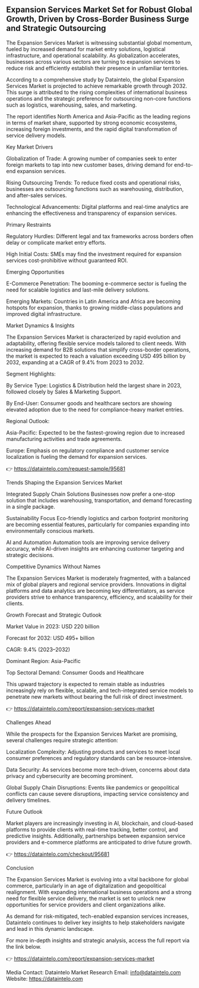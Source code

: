 ## Expansion Services Market Set for Robust Global Growth, Driven by Cross-Border Business Surge and Strategic Outsourcing

The Expansion Services Market is witnessing substantial global momentum, fueled by increased demand for market entry solutions, logistical infrastructure, and operational scalability. As globalization accelerates, businesses across various sectors are turning to expansion services to reduce risk and efficiently establish their presence in unfamiliar territories.

According to a comprehensive study by Dataintelo, the global Expansion Services Market is projected to achieve remarkable growth through 2032. This surge is attributed to the rising complexities of international business operations and the strategic preference for outsourcing non-core functions such as logistics, warehousing, sales, and marketing.

The report identifies North America and Asia-Pacific as the leading regions in terms of market share, supported by strong economic ecosystems, increasing foreign investments, and the rapid digital transformation of service delivery models.

Key Market Drivers

Globalization of Trade: A growing number of companies seek to enter foreign markets to tap into new customer bases, driving demand for end-to-end expansion services.

Rising Outsourcing Trends: To reduce fixed costs and operational risks, businesses are outsourcing functions such as warehousing, distribution, and after-sales services.

Technological Advancements: Digital platforms and real-time analytics are enhancing the effectiveness and transparency of expansion services.

Primary Restraints

Regulatory Hurdles: Different legal and tax frameworks across borders often delay or complicate market entry efforts.

High Initial Costs: SMEs may find the investment required for expansion services cost-prohibitive without guaranteed ROI.

Emerging Opportunities

E-Commerce Penetration: The booming e-commerce sector is fueling the need for scalable logistics and last-mile delivery solutions.

Emerging Markets: Countries in Latin America and Africa are becoming hotspots for expansion, thanks to growing middle-class populations and improved digital infrastructure.

Market Dynamics & Insights

The Expansion Services Market is characterized by rapid evolution and adaptability, offering flexible service models tailored to client needs. With increasing demand for B2B solutions that simplify cross-border operations, the market is expected to reach a valuation exceeding USD 495 billion by 2032, expanding at a CAGR of 9.4% from 2023 to 2032.

Segment Highlights:

By Service Type: Logistics & Distribution held the largest share in 2023, followed closely by Sales & Marketing Support.

By End-User: Consumer goods and healthcare sectors are showing elevated adoption due to the need for compliance-heavy market entries.

Regional Outlook:

Asia-Pacific: Expected to be the fastest-growing region due to increased manufacturing activities and trade agreements.

Europe: Emphasis on regulatory compliance and customer service localization is fueling the demand for expansion services.

👉 https://dataintelo.com/request-sample/95681

Trends Shaping the Expansion Services Market

Integrated Supply Chain Solutions
Businesses now prefer a one-stop solution that includes warehousing, transportation, and demand forecasting in a single package.

Sustainability Focus
Eco-friendly logistics and carbon footprint monitoring are becoming essential features, particularly for companies expanding into environmentally conscious markets.

AI and Automation
Automation tools are improving service delivery accuracy, while AI-driven insights are enhancing customer targeting and strategic decisions.

Competitive Dynamics Without Names

The Expansion Services Market is moderately fragmented, with a balanced mix of global players and regional service providers. Innovations in digital platforms and data analytics are becoming key differentiators, as service providers strive to enhance transparency, efficiency, and scalability for their clients.

Growth Forecast and Strategic Outlook

Market Value in 2023: USD 220 billion

Forecast for 2032: USD 495+ billion

CAGR: 9.4% (2023–2032)

Dominant Region: Asia-Pacific

Top Sectoral Demand: Consumer Goods and Healthcare

This upward trajectory is expected to remain stable as industries increasingly rely on flexible, scalable, and tech-integrated service models to penetrate new markets without bearing the full risk of direct investment.

👉 https://dataintelo.com/report/expansion-services-market

Challenges Ahead

While the prospects for the Expansion Services Market are promising, several challenges require strategic attention:

Localization Complexity: Adjusting products and services to meet local consumer preferences and regulatory standards can be resource-intensive.

Data Security: As services become more tech-driven, concerns about data privacy and cybersecurity are becoming prominent.

Global Supply Chain Disruptions: Events like pandemics or geopolitical conflicts can cause severe disruptions, impacting service consistency and delivery timelines.

Future Outlook

Market players are increasingly investing in AI, blockchain, and cloud-based platforms to provide clients with real-time tracking, better control, and predictive insights. Additionally, partnerships between expansion service providers and e-commerce platforms are anticipated to drive future growth.

👉 https://dataintelo.com/checkout/95681

Conclusion

The Expansion Services Market is evolving into a vital backbone for global commerce, particularly in an age of digitalization and geopolitical realignment. With expanding international business operations and a strong need for flexible service delivery, the market is set to unlock new opportunities for service providers and client organizations alike.

As demand for risk-mitigated, tech-enabled expansion services increases, Dataintelo continues to deliver key insights to help stakeholders navigate and lead in this dynamic landscape.

For more in-depth insights and strategic analysis, access the full report via the link below.

👉 https://dataintelo.com/report/expansion-services-market

Media Contact:
Dataintelo Market Research
Email: info@dataintelo.com
Website: https://dataintelo.com








